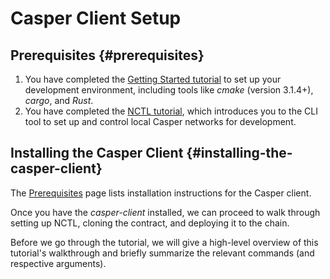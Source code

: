 # Casper Client Setup

## Prerequisites {#prerequisites}

1.  You have completed the [Getting Started tutorial](dapp-dev-guide/writing-contracts/getting-started.md) to set up your development environment, including tools like _cmake_ (version 3.1.4+), _cargo_, and _Rust_.
2.  You have completed the [NCTL tutorial](/dapp-dev-guide/building-dapps/setup-nctl), which introduces you to the CLI tool to set up and control local Casper networks for development.

## Installing the Casper Client {#installing-the-casper-client}

The [Prerequisites](/workflow/setup/#the-casper-command-line-client) page lists installation instructions for the Casper client.

Once you have the _casper-client_ installed, we can proceed to walk through setting up NCTL, cloning the contract, and deploying it to the chain.

Before we go through the tutorial, we will give a high-level overview of this tutorial's walkthrough and briefly summarize the relevant commands (and respective arguments).
